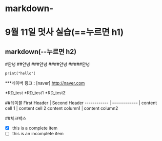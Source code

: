 # markdown-
9월 11일 멋사 실습(==누르면 h1)
===================
markdown(--누르면 h2)
-------------------
#안녕
##안녕
###안녕
####안녕
#####안녕
```python:
print("hello")
```

***네이버 링크 : [naver] http://naver.com
 
*RD_test
 *RD_test1 
  *RD_test2 

##테이블
First Header | Second Header
------------ | ------------- |
content cell 1 | content cell 2
content column1 | content column2

##체크박스
- [x] this is a complete item
- [ ] this is an incomplete item

